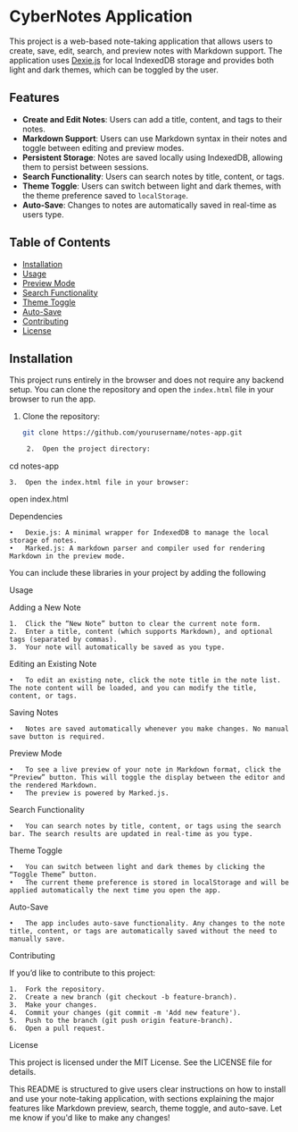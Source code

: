 # CyberNotes Application

This project is a web-based note-taking application that allows users to create, save, edit, search, and preview notes with Markdown support. The application uses [Dexie.js](https://dexie.org/) for local IndexedDB storage and provides both light and dark themes, which can be toggled by the user.

## Features

- **Create and Edit Notes**: Users can add a title, content, and tags to their notes.
- **Markdown Support**: Users can use Markdown syntax in their notes and toggle between editing and preview modes.
- **Persistent Storage**: Notes are saved locally using IndexedDB, allowing them to persist between sessions.
- **Search Functionality**: Users can search notes by title, content, or tags.
- **Theme Toggle**: Users can switch between light and dark themes, with the theme preference saved to `localStorage`.
- **Auto-Save**: Changes to notes are automatically saved in real-time as users type.

## Table of Contents

- [Installation](#installation)
- [Usage](#usage)
- [Preview Mode](#preview-mode)
- [Search Functionality](#search-functionality)
- [Theme Toggle](#theme-toggle)
- [Auto-Save](#auto-save)
- [Contributing](#contributing)
- [License](#license)

## Installation

This project runs entirely in the browser and does not require any backend setup. You can clone the repository and open the `index.html` file in your browser to run the app.

1. Clone the repository:
   ```bash
   git clone https://github.com/yourusername/notes-app.git

	2.	Open the project directory:

cd notes-app


	3.	Open the index.html file in your browser:

open index.html



Dependencies

	•	Dexie.js: A minimal wrapper for IndexedDB to manage the local storage of notes.
	•	Marked.js: A markdown parser and compiler used for rendering Markdown in the preview mode.

You can include these libraries in your project by adding the following <script> tags to your HTML file:

<script src="https://unpkg.com/dexie@latest/dist/dexie.js"></script>
<script src="https://cdn.jsdelivr.net/npm/marked/marked.min.js"></script>

Usage

Adding a New Note

	1.	Click the “New Note” button to clear the current note form.
	2.	Enter a title, content (which supports Markdown), and optional tags (separated by commas).
	3.	Your note will automatically be saved as you type.

Editing an Existing Note

	•	To edit an existing note, click the note title in the note list. The note content will be loaded, and you can modify the title, content, or tags.

Saving Notes

	•	Notes are saved automatically whenever you make changes. No manual save button is required.

Preview Mode

	•	To see a live preview of your note in Markdown format, click the “Preview” button. This will toggle the display between the editor and the rendered Markdown.
	•	The preview is powered by Marked.js.

Search Functionality

	•	You can search notes by title, content, or tags using the search bar. The search results are updated in real-time as you type.

Theme Toggle

	•	You can switch between light and dark themes by clicking the “Toggle Theme” button.
	•	The current theme preference is stored in localStorage and will be applied automatically the next time you open the app.

Auto-Save

	•	The app includes auto-save functionality. Any changes to the note title, content, or tags are automatically saved without the need to manually save.

Contributing

If you’d like to contribute to this project:

	1.	Fork the repository.
	2.	Create a new branch (git checkout -b feature-branch).
	3.	Make your changes.
	4.	Commit your changes (git commit -m 'Add new feature').
	5.	Push to the branch (git push origin feature-branch).
	6.	Open a pull request.

License

This project is licensed under the MIT License. See the LICENSE file for details.

This README is structured to give users clear instructions on how to install and use your note-taking application, with sections explaining the major features like Markdown preview, search, theme toggle, and auto-save. Let me know if you'd like to make any changes!
